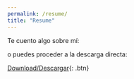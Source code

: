 ```yaml
---
permalink: /resume/
title: "Resume"
---
```


Te cuento algo sobre mí: 

o puedes proceder a la descarga directa: 


[Download/Descargar](https://drive.google.com/drive/folders/1hvtqgFkcZT11gxQnQJbvuTksgwgS9jWS?usp=sharing){: .btn}
